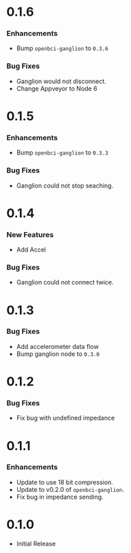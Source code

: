 # 0.1.6

### Enhancements
* Bump `openbci-ganglion` to `0.3.6`

### Bug Fixes
* Ganglion would not disconnect.
* Change Appveyor to Node 6

# 0.1.5

### Enhancements
* Bump `openbci-ganglion` to `0.3.3`

### Bug Fixes
* Ganglion could not stop seaching.

# 0.1.4

### New Features
* Add Accel

### Bug Fixes
* Ganglion could not connect twice.

# 0.1.3

### Bug Fixes
* Add accelerometer data flow
* Bump ganglion node to `0.3.0`

# 0.1.2

### Bug Fixes
* Fix bug with undefined impedance

# 0.1.1

### Enhancements
* Update to use 18 bit compression.
* Update to v0.2.0 of `openbci-ganglion`.
* Fix bug in impedance sending.

# 0.1.0

* Initial Release